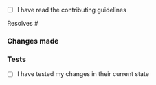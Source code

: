 <!-- Before submitting your extensions, please *fully* read our contributing guidelines and our custom extension tutorial. Trust me, it is worthwhile and contains important information such as acceptance criteria and licensing.

Pull requests that don't follow the guidelines will take *much* longer to be reviewed.

Change [ ] to [x] to check off the box. -->

- [ ] I have read the contributing guidelines

<!-- Specify which issue this resolves, if there is one. -->
Resolves #

### Changes made
<!-- Explain your proposed changes and why you would like to propose them. -->



### Tests
<!-- Don't forget to fully test your changes, too! Again, change [ ] to [x] to check off the box. -->

- [ ] I have tested my changes in their current state

